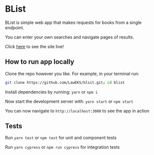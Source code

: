 # BList

BList is simple web app that makes requests for books from a single endpoint.

You can enter your own searches and navigate pages of results.

Click [here](https://laweks-blist.netlify.app/) to see the site live!

## How to run app locally

Clone the repo however you like. For example, in your terminal run:

```bash
git clone https://github.com/LawEKS/blsit.git; cd blist
```

Install dependencies by running: `yarn` or `npm i`

Now start the development server with: `yarn start` or `npm start`

You can now navigate to `http://localhost:3000` to see the app in action

## Tests

Run `yarn test` or `npm test` for unit and component tests

Run `yarn cypress` or `npm run cypress` for integration tests
